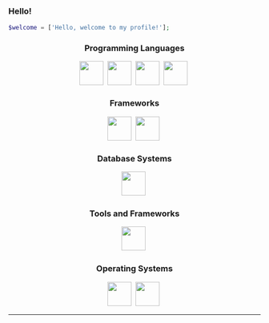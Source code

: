 ### Hello!

```php
$welcome = ['Hello, welcome to my profile!'];
```
<p align="left">
</p>
<div align="center">

### Programming Languages

<img height="48" width="48" src="https://cdn.discordapp.com/attachments/850965910252814347/869255380474138634/php_plain_logo_icon_146397.png" />&nbsp;
<img height="48" width="48" src="https://upload.wikimedia.org/wikipedia/commons/a/a7/React-icon.svg" />&nbsp;
<img height="48" width="48" src="https://upload.wikimedia.org/wikipedia/commons/d/d9/Node.js_logo.svg" />&nbsp;
<img height="48" width="48" src="https://icongr.am/devicon/javascript-original.svg?size=128&color=currentColor" />&nbsp;

### Frameworks

<img height="48" width="48" src="https://icongr.am/devicon/cakephp-original.svg?size=128&color=ff0000" />&nbsp;
<img height="48" width="48" src="https://icongr.am/devicon/laravel-plain.svg?size=128&color=ff0000" />&nbsp;


### Database Systems

<img height="48" width="48" src="https://icongr.am/devicon/mysql-original-wordmark.svg?size=128&color=currentColor" />&nbsp;

### Tools and Frameworks
  
<img height="48" width="48" src="https://cdn.discordapp.com/attachments/850965910252814347/869255598959632474/kisspng-bootstrap-responsive-web-design-web-development-lo-5af676c0755361.6918533815261016964806.png" />&nbsp;


### Operating Systems

<img height="48" width="48" src="https://icongr.am/devicon/windows8-original.svg?size=128&color=currentColor" />&nbsp;
<img height="48" width="48" src="https://cdn.discordapp.com/attachments/850965910252814347/869254715790225408/openlogo-75.png" />&nbsp;
</div>


<hr>

